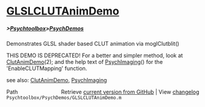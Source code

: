 # [GLSLCLUTAnimDemo](GLSLCLUTAnimDemo)
##### >[Psychtoolbox](Psychtoolbox)>[PsychDemos](PsychDemos)

  
Demonstrates GLSL shader based CLUT animation via moglClutblit()  
  
THIS DEMO IS DEPRECATED! For a better and simpler method, look at  
[ClutAnimDemo](ClutAnimDemo)(2); and the help text of [PsychImaging](PsychImaging)() for the  
'EnableCLUTMapping' function.  
  
see also: [ClutAnimDemo](ClutAnimDemo), [PsychImaging](PsychImaging)  




<div class="code_header" style="text-align:right;">
  <span style="float:left;">Path&nbsp;&nbsp;</span> <span class="counter">Retrieve <a href=
  "https://raw.github.com/Psychtoolbox-3/Psychtoolbox-3/beta/Psychtoolbox/PsychDemos/GLSLCLUTAnimDemo.m">current version from GitHub</a> | View <a href=
  "https://github.com/Psychtoolbox-3/Psychtoolbox-3/commits/beta/Psychtoolbox/PsychDemos/GLSLCLUTAnimDemo.m">changelog</a></span>
</div>
<div class="code">
  <code>Psychtoolbox/PsychDemos/GLSLCLUTAnimDemo.m</code>
</div>

